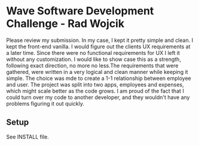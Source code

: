 # Wave Software Development Challenge - Rad Wojcik

Please review my submission. In my case, I kept it pretty simple and clean. I kept the front-end vanilla. I would
figure out the clients UX requirements at a later time. Since there were no functional requirements for UX I left it
without any customization. I would like to show case this as a strength, following exact direction, no more no less.The requirements that were gathered, were written in a very logical and clean manner while keeping it simple. The choice was mde to create a 1-1 relationship between employee and user. The project was split into two apps, employees and expenses, which might scale better as the code grows. I am proud of the fact that I could turn over my code to another developer, and they wouldn't have any problems figuring it out quickly.

## Setup

See INSTALL file.
